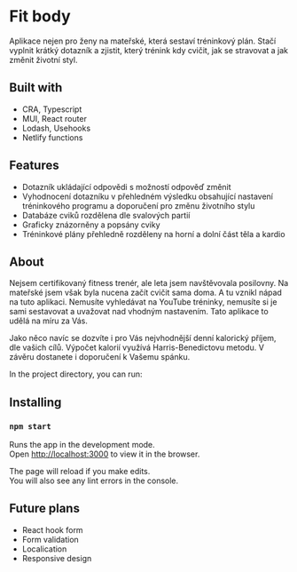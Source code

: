 # Fit body

Aplikace nejen pro ženy na mateřské, která sestaví tréninkový plán. Stačí vyplnit krátký dotazník a zjistit, který trénink kdy cvičit, jak se stravovat a jak změnit životní styl.

## Built with

- CRA, Typescript
- MUI, React router
- Lodash, Usehooks
- Netlify functions

## Features

- Dotazník ukládající odpovědi s možností odpověď změnit
- Vyhodnocení dotazníku v přehledném výsledku obsahující nastavení tréninkového programu a doporučení pro změnu životního stylu
- Databáze cviků rozdělena dle svalových partií
- Graficky znázorněny a popsány cviky
- Tréninkové plány přehledně rozděleny na horní a dolní část těla a kardio

## About

Nejsem certifikovaný fitness trenér, ale leta jsem navštěvovala posilovny. Na mateřské jsem však byla nucena začít cvičit sama doma. A tu vznikl nápad na tuto aplikaci. Nemusíte vyhledávat na YouTube tréninky, nemusíte si je sami sestavovat a uvažovat nad vhodným nastavením. Tato aplikace to udělá na míru za Vás.

Jako něco navíc se dozvíte i pro Vás nejvhodnější denní kalorický příjem, dle vašich cílů. Výpočet kalorií využívá Harris-Benedictovu metodu. V závěru dostanete i doporučení k Vašemu spánku.

In the project directory, you can run:

## Installing

### `npm start`

Runs the app in the development mode.\
Open [http://localhost:3000](http://localhost:3000) to view it in the browser.

The page will reload if you make edits.\
You will also see any lint errors in the console.

## Future plans

- React hook form
- Form validation
- Localication
- Responsive design
